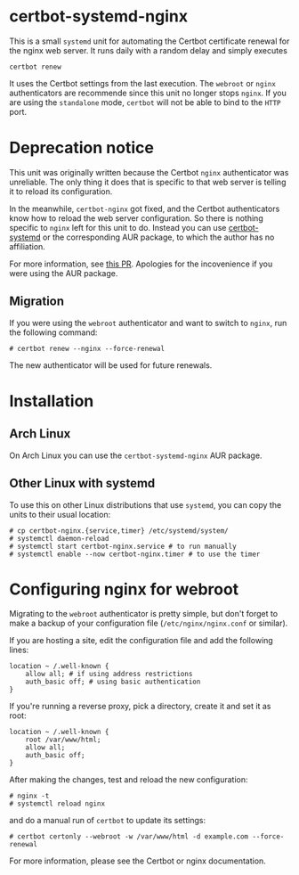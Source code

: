 # certbot-systemd-nginx

This is a small `systemd` unit for automating the Certbot certificate renewal for the nginx web server.
It runs daily with a random delay and simply executes

    certbot renew

It uses the Certbot settings from the last execution. The `webroot` or `nginx` authenticators are
recommende since this unit no longer stops `nginx`. If you are using the `standalone` mode, `certbot`
will not be able to bind to the `HTTP` port.

# Deprecation notice

This unit was originally written because the Certbot `nginx` authenticator was unreliable. The
only thing it does that is specific to that web server is telling it to reload its configuration.

In the meanwhile, `certbot-nginx` got fixed, and the Certbot authenticators know how to reload
the web server configuration. So there is nothing specific to `nginx` left for this unit to do.
Instead you can use [certbot-systemd][certbot-systemd] or the corresponding AUR package, to which
the author has no affiliation.

For more information, see [this PR][PR]. Apologies for the incovenience if you were using the AUR
package.

## Migration

If you were using the `webroot` authenticator and want to switch to `nginx`, run the following
command:

    # certbot renew --nginx --force-renewal

The new authenticator will be used for future renewals.

[certbot-systemd]: https://github.com/parchd-1/certbot-systemd/
[PR]: https://github.com/lnicola/certbot-systemd-nginx/pull/5

# Installation

## Arch Linux

On Arch Linux you can use the `certbot-systemd-nginx` AUR package.

## Other Linux with systemd

To use this on other Linux distributions that use `systemd`, you can copy the units to their usual
location:

    # cp certbot-nginx.{service,timer} /etc/systemd/system/
    # systemctl daemon-reload
    # systemctl start certbot-nginx.service # to run manually
    # systemctl enable --now certbot-nginx.timer # to use the timer

# Configuring nginx for webroot

Migrating to the `webroot` authenticator is pretty simple, but don't forget to make a backup of your
configuration file (`/etc/nginx/nginx.conf` or similar).

If you are hosting a site, edit the configuration file and add the following lines:

    location ~ /.well-known {
        allow all; # if using address restrictions
        auth_basic off; # using basic authentication
    }

If you're running a reverse proxy, pick a directory, create it and set it as root:

    location ~ /.well-known {
        root /var/www/html;
        allow all;
        auth_basic off;
    }

After making the changes, test and reload the new configuration:

    # nginx -t
    # systemctl reload nginx

and do a manual run of `certbot` to update its settings:

    # certbot certonly --webroot -w /var/www/html -d example.com --force-renewal

For more information, please see the Certbot or nginx documentation.

